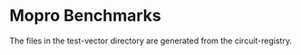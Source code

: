 # Mopro Benchmarks

The files in the test-vector directory are generated from the circuit-registry.

